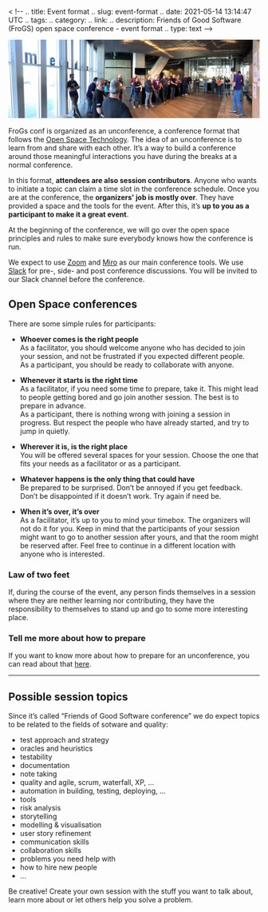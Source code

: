 < !--
.. title: Event format
.. slug: event-format
.. date: 2021-05-14 13:14:47 UTC
.. tags: 
.. category: 
.. link: 
.. description: Friends of Good Software (FroGS) open space conference - event format
.. type: text
-->

![open space marketplace](/assets/images/event-format.jpeg)

FroGs conf is organized as an unconference, a conference format that follows the [Open Space Technology](http://en.wikipedia.org/wiki/Open_Space_Technology#Guiding_principles_and_one_law). The idea of an unconference is to learn from and share with each other. It’s a way to build a conference around those meaningful interactions you have during the breaks at a normal conference.

In this format, __attendees are also session contributors__. Anyone who wants to initiate a topic can claim a time slot in the conference schedule. Once you are at the conference, the __organizers' job is mostly over__. They have provided a space and the tools for the event. After this, it’s __up to you as a participant to make it a great event__.

At the beginning of the conference, we will go over the open space principles and rules to make sure everybody knows how the conference is run.

We expect to use [Zoom](https://zoom.us/) and [Miro](https://miro.com/) as our main conference tools. We use [Slack](http://slack.com/) for pre-, side- and post conference discussions. You will be invited to our Slack channel before the conference.


## Open Space conferences

There are some simple rules for participants:

- __Whoever comes is the right people__  
	As a facilitator, you should welcome anyone who has decided to join your session, and not be frustrated if you expected different people.  
	As a participant, you should be ready to collaborate with anyone.

- __Whenever it starts is the right time__  
	As a facilitator, if you need some time to prepare, take it. This might lead to people getting bored and go join another session. The best is to prepare in advance.  
	As a participant, there is nothing wrong with joining a session in progress. But respect the people who have already started, and try to jump in quietly.

- __Wherever it is, is the right place__  
	You will be offered several spaces for your session. Choose the one that fits your needs as a facilitator or as a participant.

- __Whatever happens is the only thing that could have__  
	Be prepared to be surprised. Don’t be annoyed if you get feedback. Don’t be disappointed if it doesn’t work. Try again if need be.

- __When it’s over, it’s over__  
	As a facilitator, it’s up to you to mind your timebox. The organizers will not do it for you. Keep in mind that the participants of your session might want to go to another session after yours, and that the room might be reserved after. Feel free to continue in a different location with anyone who is interested.

### Law of two feet
If, during the course of the event, any person finds themselves in a session where they are neither learning nor contributing, they have the responsibility to themselves to stand up and go to some more interesting place.

### Tell me more about how to prepare

If you want to know more about how to prepare for an unconference, you can read about that [here](https://unconference.net/unconferencing-how-to-prepare-to-attend-an-unconference/).

---

## Possible session topics

Since it’s called “Friends of Good Software conference” we do expect topics to be related to the fields of sotware and quality:

- test approach and strategy
- oracles and heuristics
- testability
- documentation
- note taking
- quality and agile, scrum, waterfall, XP, ...
- automation in building, testing, deploying, ...
- tools
- risk analysis
- storytelling
- modelling & visualisation
- user story refinement
- communication skills
- collaboration skills
- problems you need help with
- how to hire new people
- ...

Be creative! Create your own session with the stuff you want to talk about, learn more about or let others help you solve a problem.
